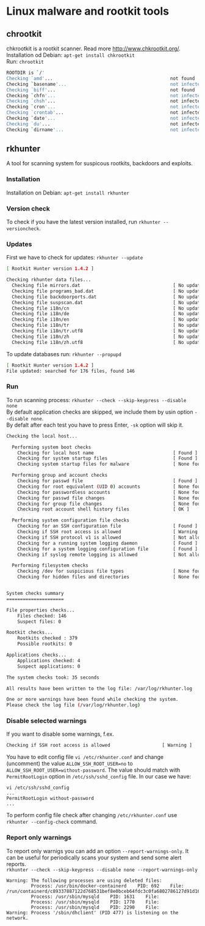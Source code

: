 # Linux malware and rootkit tools
## chrootkit
chkrootkit is a rootkit scanner. Read more http://www.chkrootkit.org/.  
Installation od Debian:
`apt-get install chkrootkit`  
Run: `chrootkit`
```sh
ROOTDIR is `/'
Checking `amd'...                                           not found
Checking `basename'...                                      not infected
Checking `biff'...                                          not found
Checking `chfn'...                                          not infected
Checking `chsh'...                                          not infected
Checking `cron'...                                          not infected
Checking `crontab'...                                       not infected
Checking `date'...                                          not infected
Checking `du'...                                            not infected
Checking `dirname'...                                       not infected
```
## rkhunter
A tool for scanning system for suspicous rootkits, backdoors and exploits.  
### Installation
Installation on Debian:
`apt-get install rkhunter` 

### Version check
To check if you have the latest version installed, run `rkhunter --versioncheck`.

### Updates
First we have to check for updates:
`rkhunter --update`
```sh
[ Rootkit Hunter version 1.4.2 ]

Checking rkhunter data files...
  Checking file mirrors.dat                                  [ No update ]
  Checking file programs_bad.dat                             [ No update ]
  Checking file backdoorports.dat                            [ No update ]
  Checking file suspscan.dat                                 [ No update ]
  Checking file i18n/cn                                      [ No update ]
  Checking file i18n/de                                      [ No update ]
  Checking file i18n/en                                      [ No update ]
  Checking file i18n/tr                                      [ No update ]
  Checking file i18n/tr.utf8                                 [ No update ]
  Checking file i18n/zh                                      [ No update ]
  Checking file i18n/zh.utf8                                 [ No update ]
```
To update databases run: `rkhunter --propupd`
```sh
[ Rootkit Hunter version 1.4.2 ]
File updated: searched for 176 files, found 146
```
### Run
To run scanning process: `rkhunter --check --skip-keypress --disable none`  
By default application checks are skipped, we include them by usin option `--disable none`.  
By defalt after each test you have to press Enter, `-sk` option will skip it.

```sh
Checking the local host...

  Performing system boot checks
    Checking for local host name                             [ Found ]
    Checking for system startup files                        [ Found ]
    Checking system startup files for malware                [ None found ]

  Performing group and account checks
    Checking for passwd file                                 [ Found ]
    Checking for root equivalent (UID 0) accounts            [ None found ]
    Checking for passwordless accounts                       [ None found ]
    Checking for passwd file changes                         [ None found ]
    Checking for group file changes                          [ None found ]
    Checking root account shell history files                [ OK ]

  Performing system configuration file checks
    Checking for an SSH configuration file                   [ Found ]
    Checking if SSH root access is allowed                   [ Warning ]
    Checking if SSH protocol v1 is allowed                   [ Not allowed ]
    Checking for a running system logging daemon             [ Found ]
    Checking for a system logging configuration file         [ Found ]
    Checking if syslog remote logging is allowed             [ Not allowed ]

  Performing filesystem checks
    Checking /dev for suspicious file types                  [ None found ]
    Checking for hidden files and directories                [ None found ]


System checks summary
=====================

File properties checks...
    Files checked: 146
    Suspect files: 0

Rootkit checks...
    Rootkits checked : 379
    Possible rootkits: 0

Applications checks...
    Applications checked: 4
    Suspect applications: 0

The system checks took: 35 seconds

All results have been written to the log file: /var/log/rkhunter.log

One or more warnings have been found while checking the system.
Please check the log file (/var/log/rkhunter.log)

```

### Disable selected warnings
If you want to disable some warnings, f.ex.  
```sh
Checking if SSH root access is allowed                   [ Warning ]
```
You have to edit config file `vi /etc/rkhunter.conf` and change (uncomment) the value `ALLOW_SSH_ROOT_USER=no` to `ALLOW_SSH_ROOT_USER=without-password`. The value should match with `PermitRootLogin` option in `/etc/ssh/sshd_config` file. In our case we have:
```ssh
vi /etc/ssh/sshd_config
...
PermitRootLogin without-password
...
```
To perform config file check after changing `/etc/rkhunter.conf` use `rkhunter --config-check` command.
### Report only warnings
To report only warnigs you can add an option `--report-warnings-only`. It can be useful for periodically scans your system and send some alert reports.  
`rkhunter --check --skip-keypress --disable none --report-warnings-only`
```ssh
Warning: The following processes are using deleted files:
         Process: /usr/bin/docker-containerd    PID: 692    File: /run/containerd/c89337887122d768531bef8e0bceb64fdc3c0fa6802786127d91d169581dab04/init/control
         Process: /usr/sbin/mysqld    PID: 1631    File:
         Process: /usr/sbin/mysqld    PID: 1770    File:
         Process: /usr/sbin/mysqld    PID: 2290    File:
Warning: Process '/sbin/dhclient' (PID 477) is listening on the network.
```
